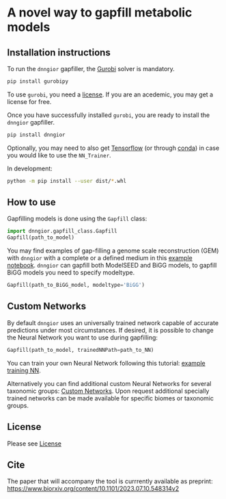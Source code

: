 # A novel way to gapfill metabolic models

## Installation instructions

To run the `dnngior` gapfiller, the [Gurobi](https://www.gurobi.com/) solver is mandatory.

```bash
pip install gurobipy
```

To use `gurobi`, you need a [license](https://www.gurobi.com/downloads/). If you are an acedemic, you may get a license for free.

Once you have successfully installed `gurobi`, you are ready to install the `dnngior` gapfiller.

```bash
pip install dnngior
```

Optionally, you may need to also get [Tensorflow](https://www.tensorflow.org/install) (or through [conda](https://anaconda.org/conda-forge/tensorflow)) 
in case you would like to use the `NN_Trainer`.

In development:
```bash
python -m pip install --user dist/*.whl
```

## How to use

Gapfilling models is done using the `Gapfill` class:
```python
import dnngior.gapfill_class.Gapfill  
Gapfill(path_to_model)
```

You may find examples of gap-filling a genome scale reconstruction (GEM) with `dnngior` with a complete or a defined medium in this [example notebook](tutorials/example.ipynb). `dnngior` can gapfill both ModelSEED and BiGG models, to gapfill BiGG models you need to specify modeltype. 

```python
Gapfill(path_to_BiGG_model, modeltype='BiGG')
```

## Custom Networks

By default `dnngior` uses an universally trained network capable of accurate predictions under most circumstances. If desired, it is possible to change the Neural Network you want to use during gapfilling:

```python
Gapfill(path_to_model, trainedNNPath=path_to_NN)
```

You can train your own Neural Network following this tutorial: [example training NN](tutorials/NN_training_example.ipynb).

Alternatively you can find additional custom Neural Networks for several taxonomic groups: [Custom Networks](docs/NN/custom_networks/). Upon request additional specially trained networks can be made available for specific biomes or taxonomic groups.


## License

Please see [License](LICENSE)


## Cite

The paper that will accompany the tool is currrently available as preprint:\
https://www.biorxiv.org/content/10.1101/2023.07.10.548314v2


